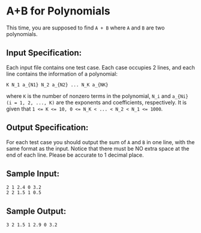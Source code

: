 # A+B for Polynomials
This time, you are supposed to find `A + B` where `A` and `B` are two polynomials.

## Input Specification:
Each input file contains one test case. Each case occupies 2 lines, and each line contains the information of a polynomial:

    K N_1 a_{N1} N_2 a_{N2} ... N_K a_{NK}
where `K` is the number of nonzero terms in the polynomial, `N_i` and `a_{Ni} (i = 1, 2, ..., K)` are the exponents and coefficients, respectively. It is given that `1 <= K <= 10, 0 <= N_K < ... < N_2 < N_1 <= 1000`.

## Output Specification:
For each test case you should output the sum of `A` and `B` in one line, with the same format as the input. Notice that there must be NO extra space at the end of each line. Please be accurate to 1 decimal place.

## Sample Input:
    2 1 2.4 0 3.2
    2 2 1.5 1 0.5
## Sample Output:
    3 2 1.5 1 2.9 0 3.2